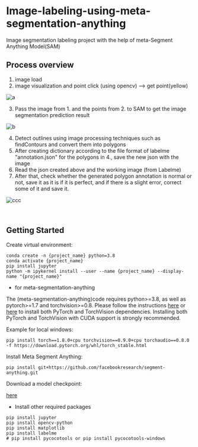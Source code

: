 # Image-labeling-using-meta-segmentation-anything
Image segmentation labeling project with the help of meta-Segment Anything Model(SAM)

## Process overview
1. image load
2. image visualization and point click (using opencv) --> get point(yellow)

![a](https://github.com/DeepHM/Image-labeling-using-meta-segmentation-anything/assets/37736774/1b0c168a-cdfe-4b43-9a26-efd8838ed827)

3. Pass the image from 1. and the points from 2. to SAM to get the image segmentation prediction result

![b](https://github.com/DeepHM/Image-labeling-using-meta-segmentation-anything/assets/37736774/ce2f08c1-2cda-4e0b-8043-ac6fd13da4be)

4. Detect outlines using image processing techniques such as findContours and convert them into polygons
5. After creating dictionary according to the file format of labelme "annotation.json" for the polygons in 4., save the new json with the image
6. Read the json created above and the working image (from Labelme)
7. After that, check whether the generated polygon annotation is normal or not, save it as it is if it is perfect, and if there is a slight error, correct some of it and save it.

![ccc](https://github.com/DeepHM/Image-labeling-using-meta-segmentation-anything/assets/37736774/bbe9d3f6-c4ba-4a37-a7c1-bab8da9bb042)

 <br/> 
 
## Getting Started

Create virtual environment:
```
conda create -n {project_name} python=3.8
conda activate {project_name}
pip install jupyter
python -m ipykernel install --user --name {project_name} --display-name "{project_name}"
```

- for meta-segmentation-anything

The (meta-segmentation-anything)code requires python>=3.8, as well as pytorch>=1.7 and torchvision>=0.8. Please follow the instructions [here](https://pytorch.org/get-started/locally/) or [here](https://pytorch.org/get-started/previous-versions/) to install both PyTorch and TorchVision dependencies. Installing both PyTorch and TorchVision with CUDA support is strongly recommended.

Example for local windows:
```
pip install torch==1.8.0+cpu torchvision==0.9.0+cpu torchaudio==0.8.0 -f https://download.pytorch.org/whl/torch_stable.html
```

Install Meta Segment Anything:

```
pip install git+https://github.com/facebookresearch/segment-anything.git
```
Download a model checkpoint:

[here](https://github.com/facebookresearch/segment-anything#model-checkpoints)

- Install other required packages
```
pip install jupyter
pip install opencv-python
pip install matplotlib
pip install labelme
# pip install pycocotools or pip install pycocotools-windows
```
